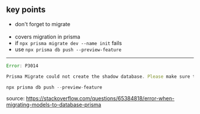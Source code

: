 ## key points

- don't forget to migrate
  <br>
  <br>
- covers migration in prisma
- if `npx prisma migrate dev --name init` fails
- use `npx prisma db push --preview-feature`

---

```js
Error: P3014

Prisma Migrate could not create the shadow database. Please make sure the database user has permission to create databases. Read more about the shadow database (and workarounds) at https://pris.ly/d/migrate-shadow
```

```js
npx prisma db push --preview-feature
```

source: https://stackoverflow.com/questions/65384818/error-when-migrating-models-to-database-prisma
